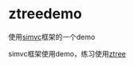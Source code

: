 # ztreedemo
使用[simvc](https://github.com/nekolr/simvc)框架的一个demo

simvc框架使用demo，练习使用[ztree](https://github.com/zTree/zTree_v3)



